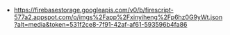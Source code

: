 - https://firebasestorage.googleapis.com/v0/b/firescript-577a2.appspot.com/o/imgs%2Fapp%2Fxinyiheng%2Fp6hz0G9yWt.json?alt=media&token=531f2ce8-7f91-42af-af61-593596b4fa86

